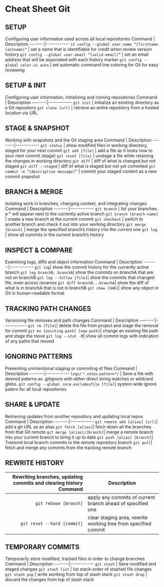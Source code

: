 # Cheat Sheet Git

## SETUP
Configuring user information used across all local repositories
Command | Description
-------:|------------
``it config --global user.name “[firstname lastname]”`` | set a name that is identifiable for credit when review version history
``git config --global user.email “[valid-email]”`` | set an email address that will be associated with each history marker
``git config --global color.ui auto`` | set automatic command line coloring for Git for easy reviewing

## SETUP & INIT
Configuring user information, initializing and cloning repositories
Command | Description
-------:|------------
``git init`` | initialize an existing directory as a Git repository
``git clone [url]`` | retrieve an entire repository from a hosted location via URL

## STAGE & SNAPSHOT
Working with snapshots and the Git staging area
Command | Description
-------:|------------
``git status`` | show modified files in working directory, staged for your next commit
``git add [file]`` | add a file as it looks now to your next commit (stage)
``git reset [file]`` | unstage a file while retaining the changes in working directory
``git diff`` | diff of what is changed but not staged
``git diff --staged`` | diff of what is staged but not yet commited
``git commit -m “[descriptive message]”`` | commit your staged content as a new commit snapshot

## BRANCH & MERGE
Isolating work in branches, changing context, and integrating changes
Command | Description
-------:|------------
``git branch`` | list your branches. a * will appear next to the currently active branch
``git branch [branch-name]`` | create a new branch at the current commit
``git checkout`` | switch to another branch and check it out into your working directory
``git merge [branch]`` | merge the specified branch’s history into the current one
``git log`` | show all commits in the current branch’s history

## INSPECT & COMPARE
Examining logs, diffs and object information
Command | Description
-------:|------------
``git log``| show the commit history for the currently active branch
``git log branchB..branchA``| show the commits on branchA that are not on branchB
``git log --follow [file]``| show the commits that changed file, even across renames
``git diff branchB...branchA``| show the diff of what is in branchA that is not in branchB
``git show [SHA]``| show any object in Git in human-readable format


## TRACKING PATH CHANGES
Versioning file removes and path changes
Command | Description
-------:|------------
``git rm [file]``| delete the file from project and stage the removal for commit
``git mv [existing-path] [new-path]``| change an existing file path and stage the move
``git log --stat -M``| show all commit logs with indication of any paths that moved

## IGNORING PATTERNS
Preventing unintentional staging or commiting of files
Command | Description
-------:|------------
``logs/``   ``*.notes``   ``pattern*/`` | Save a file with desired paterns as .gitignore with either direct string matches or wildcard globs.
``git config --global core.excludesfile [file]``| system wide ignore patern for all local repositories

## SHARE & UPDATE
Retrieving updates from another repository and updating local repos
Command | Description
-------:|------------
``git remote add [alias] [url]``| add a git URL as an alias
``git fetch [alias]``| fetch down all the branches from that Git remote
``git merge [alias]/[branch]``| merge a remote branch into your current branch to bring it up to date
``git push [alias] [branch]``| Transmit local branch commits to the remote repository branch
``git pull``| fetch and merge any commits from the tracking remote branch

## REWRITE HISTORY
Rewriting branches, updating commits and clearing history Command | Description
-------:|------------
``git rebase [branch]``| apply any commits of current branch ahead of specified one
``git reset --hard [commit]``| clear staging area, rewrite working tree from specified commit

## TEMPORARY COMMITS
Temporarily store modified, tracked files in order to change branches
Command | Description
-------:|------------
``git stash``  | Save modified and staged changes
``git stash list``  | list stack-order of stashed file changes
``git stash pop`` | write working from top of stash stack
``git stash drop`` | discard the changes from top of stash stack




